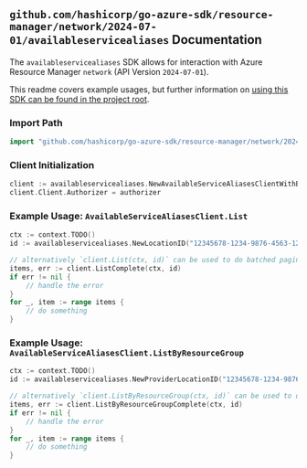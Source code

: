 
## `github.com/hashicorp/go-azure-sdk/resource-manager/network/2024-07-01/availableservicealiases` Documentation

The `availableservicealiases` SDK allows for interaction with Azure Resource Manager `network` (API Version `2024-07-01`).

This readme covers example usages, but further information on [using this SDK can be found in the project root](https://github.com/hashicorp/go-azure-sdk/tree/main/docs).

### Import Path

```go
import "github.com/hashicorp/go-azure-sdk/resource-manager/network/2024-07-01/availableservicealiases"
```


### Client Initialization

```go
client := availableservicealiases.NewAvailableServiceAliasesClientWithBaseURI("https://management.azure.com")
client.Client.Authorizer = authorizer
```


### Example Usage: `AvailableServiceAliasesClient.List`

```go
ctx := context.TODO()
id := availableservicealiases.NewLocationID("12345678-1234-9876-4563-123456789012", "locationName")

// alternatively `client.List(ctx, id)` can be used to do batched pagination
items, err := client.ListComplete(ctx, id)
if err != nil {
	// handle the error
}
for _, item := range items {
	// do something
}
```


### Example Usage: `AvailableServiceAliasesClient.ListByResourceGroup`

```go
ctx := context.TODO()
id := availableservicealiases.NewProviderLocationID("12345678-1234-9876-4563-123456789012", "example-resource-group", "locationName")

// alternatively `client.ListByResourceGroup(ctx, id)` can be used to do batched pagination
items, err := client.ListByResourceGroupComplete(ctx, id)
if err != nil {
	// handle the error
}
for _, item := range items {
	// do something
}
```

